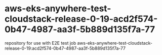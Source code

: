 # aws-eks-anywhere-test-cloudstack-release-0-19-acd2f574-0b47-4987-aa3f-5b889d135f7a-77
repository for use with E2E test job aws-eks-anywhere-test-cloudstack-release-0-19:acd2f574-0b47-4987-aa3f-5b889d135f7a-77
